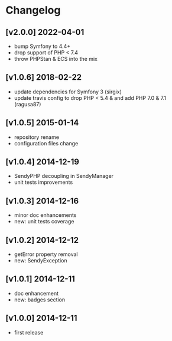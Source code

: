 # Changelog

## [v2.0.0] 2022-04-01

* bump Symfony to 4.4+
* drop support of PHP < 7.4
* throw PHPStan & ECS into the mix

## [v1.0.6] 2018-02-22

* update dependencies for Symfony 3 (sirgix)
* update travis config to drop PHP < 5.4 & and add PHP 7.0 & 7.1 (ragusa87)

## [v1.0.5] 2015-01-14

* repository rename
* configuration files change

## [v1.0.4] 2014-12-19

* SendyPHP decoupling in SendyManager
* unit tests improvements

## [v1.0.3] 2014-12-16

* minor doc enhancements
* new: unit tests coverage

## [v1.0.2] 2014-12-12

* getError property removal
* new: SendyException

## [v1.0.1] 2014-12-11

* doc enhancement
* new: badges section

## [v1.0.0] 2014-12-11

* first release
